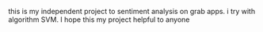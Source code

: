 this is my independent project to sentiment analysis on grab apps. i try with algorithm SVM. I hope this my project helpful to anyone
